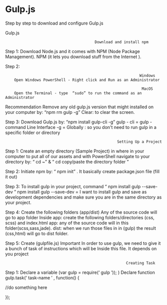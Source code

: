 # Gulp.js
Step by step to download and configure Gulp.js

Gulp.js

                                            Download and install npm

Step 1: Download Node.js and it comes with NPM (Node Package Management).
	NPM (it lets you download stuff from the Internet ).
  
  
Step 2: 
	
                                                                Windows
		Open Windows PowerShell - Right click and Run as an Administrator 
	
                                                                 MacOS
		Open the Terminal - type  “sudo” to run the command as an Administrator

Recommendation 
Remove any old gulp.js version that might installed on your computer by:
“npm rm gulp -g”
Clear: to clear the screen.


Step 3: Download Gulp.js by: 
“npm install gulp-cli -g”
gulp - cli = gulp - command Line Interface
-g = Globally : so you don't need to run gulp in a specific folder or directory 

                                                      Setting Up a Project

Step 1: Create an empty directory (Sample Project) in where in your computer to 
put all of our assets and with PowerShell navigate to your directory by: “ cd ~” & “ cd copy/paste the directory folder ”



Step 2: Initiate npm by: “ npm init” .
	It basically create package.json file (fill it out)




Step 3: To install gulp in your project, command “ npm install gulp --save-dev ” 
	npm install gulp --save-dev  = I want to install gulp and save as 
 	development dependencies and make sure you are in the same directory as your project.



Step 4: Create the following folders (app/dist) 
	Any of the source code will go to app folder
	Inside app: create the following folders/directories (css, scss) and index.html
	app: any of the source code will in this folder(scss,sass,jade).
  dist: when we run those files in in (gulp) the result (css,html) will go to dist folder.


Step 5: Create (gulpfile.js) Important
	In order to use gulp, we need to give it a bunch of task of instructions  which will be 
	Inside this file. It depends on you project

                                                          Creating Task

Step 1: 
Declare a variable (var gulp = require(‘ gulp ’)); )
Declare function gulp.task(‘ task-name ’ , function() {
		
//do something here	
	
});
	



